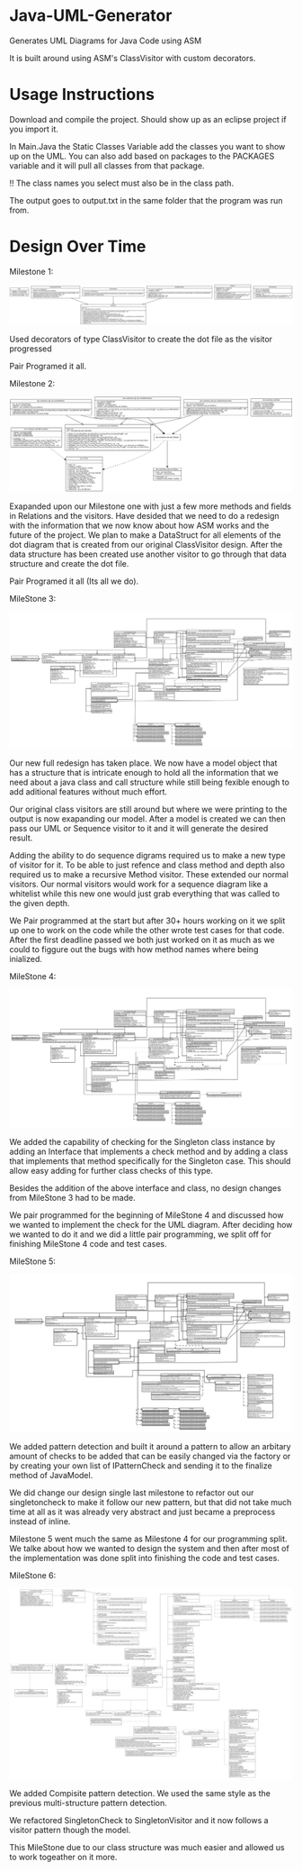 # Java-UML-Generator
Generates UML Diagrams for Java Code using ASM

It is built around using ASM's ClassVisitor with custom decorators.

# Usage Instructions

Download and compile the project. Should show up as an eclipse project if you import it.

In Main.Java the Static Classes Variable add the classes you want to show up on the UML. You can also add based on packages to the PACKAGES variable and it will pull all classes from that package.

!! The class names you select must also be in the class path.

The output goes to output.txt in the same folder that the program was run from.

# Design Over Time
Milestone 1: 

<img src="https://raw.githubusercontent.com/CSSE374-CJJB/Java-UML-Generator/master/docs/ASM_UML_Generated.png"/>

Used decorators of type ClassVisitor to create the dot file as the visitor progressed

Pair Programed it all.

Milestone 2: 

<img src="https://raw.githubusercontent.com/CSSE374-CJJB/Java-UML-Generator/master/docs/ASM_UML_GENERATED_M2.png"/>

Exapanded upon our Milestone one with just a few more methods and fields in Relations and the visitors.
Have desided that we need to do a redesign with the information that we now know about how ASM works and the future of the project. We plan to make a DataStruct for all elements of the dot diagram that is created from our original ClassVisitor design. After the data structure has been created use another visitor to go through that data structure and create the dot file.

Pair Programed it all (Its all we do).

MileStone 3:

<img src="https://raw.githubusercontent.com/CSSE374-CJJB/Java-UML-Generator/master/docs/UML_milestone3_auto_generated.png"/>

Our new full redesign has taken place. We now have a model object that has a structure that is intricate enough to hold all the information that we need about a java class and call structure while still being fexible enough to add aditional features without much effort. 

Our original class visitors are still around but where we were printing to the output is now exapanding our model. After a model is created we can then pass our UML or Sequence visitor to it and it will generate the desired result.

Adding the ability to do sequence digrams required us to make a new type of visitor for it. To be able to just refence and class method and depth also required us to make a recursive Method visitor. These extended our normal visitors. Our normal visitors would work for a sequence diagram like a whitelist while this new one would just grab everything that was called to the given depth.

We Pair programmed at the start but after 30+ hours working on it we split up one to work on the code while the other wrote test cases for that code. After the first deadline passed we both just worked on it as much as we could to figgure out the bugs with how method names where being inialized. 


MileStone 4:

<img src="https://raw.githubusercontent.com/CSSE374-CJJB/Java-UML-Generator/master/docs/UML_milestone4.PNG"/>

We added the capability of checking for the Singleton class instance by adding an Interface that implements a check method and by adding a class that implements that method specifically for the Singleton case.  This should allow easy adding for further class checks of this type.  

Besides the addition of the above interface and class, no design changes from MileStone 3 had to be made.

We pair programmed for the beginning of MileStone 4 and discussed how we wanted to implement the check for the UML diagram.  After deciding how we wanted to do it and we did a little pair programming, we split off for finishing MileStone 4 code and test cases.


MileStone 5:

<img src="https://raw.githubusercontent.com/CSSE374-CJJB/Java-UML-Generator/master/docs/UML_MANUAL_M5.PNG"/>

We added pattern detection and built it around a pattern to allow an arbitary amount of checks to be added that can be easily changed via the factory or by creating your own list of IPatternCheck and sending it to the finalize method of JavaModel.

We did change our design single last milestone to refactor out our singletoncheck to make it follow our new pattern, but that did not take much time at all as it was already very abstract and just became a preprocess instead of inline.

Milestone 5 went much the same as Milestone 4 for our programming split. We talke about how we wanted to design the system and then after most of the implementation was done split into finishing the code and test cases.


MileStone 6:

<img src="https://raw.githubusercontent.com/CSSE374-CJJB/Java-UML-Generator/master/docs/UML_MANUAL_M6.png"/>

We added Compisite pattern detection. We used the same style as the previous multi-structure pattern detection. 

We refactored SingletonCheck to SingletonVisitor and it now follows a visitor pattern though the model.

This MileStone due to our class structure was much easier and allowed us to work togeather on it more.
